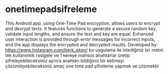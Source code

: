 # onetimepadsifreleme
This Android app, using One-Time Pad encryption, allows users to encrypt and decrypt texts. It features functions to generate a secure random key, validate input lengths, and ensure the text and key are equal. Enhanced user interaction is provided through error messages for incorrect inputs, and the app displays the encrypted and decrypted results.
Developed by: https://www.instagram.com/berk_eknn/
bu uygulama ile istediğiniz bir metni tek kullanımlık rastgele ve 1 kereye mahsus anahtarlar üretip şifreleyebileceksiniz ayrıca anahtarı bildiğiniz bir kelimeyi çözümleyebileceksiniz amaç one time pad şifreleme yapmak ve çözmektir
